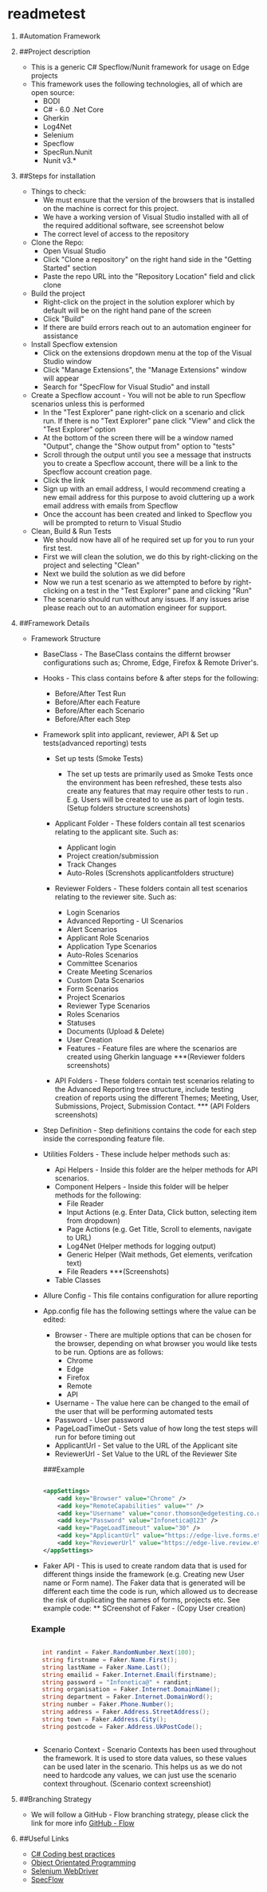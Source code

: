 # readmetest

1. #Automation Framework

2. ##Project description
	* This is a generic C# Specflow/Nunit framework for usage on Edge projects
	* This framework uses the following technologies, all of which are open source:
		* BODI 
		* C# - 6.0 .Net Core
		* Gherkin
		* Log4Net
		* Selenium 
		* Specflow
		* SpecRun.Nunit
		* Nunit v3.*

3. ##Steps for installation
	* Things to check:
		* We must ensure that the version of the browsers that is installed on the machine is correct for this project.
		* We have a working version of Visual Studio installed with all of the required additional software, see screenshot below
		* The correct level of access to the repository   
	* Clone the Repo:
		* Open Visual Studio 
		* Click "Clone a repository" on the right hand side in the "Getting Started" section
		* Paste the repo URL into the "Repository Location" field and click clone
	* Build the project
		* Right-click on the project in the solution explorer which by default will be on the right hand pane of the screen
		* Click "Build"
		* If there are build errors reach out to an automation engineer for assistance
	* Install Specflow extension
		* Click on the extensions dropdown menu at the top of the Visual Studio window
		* Click "Manage Extensions", the "Manage Extensions" window will appear
		* Search for "SpecFlow for Visual Studio" and install
	* Create a Specflow account - You will not be able to run Specflow scenarios unless this is performed
		* In the "Test Explorer" pane right-click on a scenario and click run.  If there is no "Text Explorer" pane 
		  click "View" and click the "Test Explorer" option
		* At the bottom of the screen there will be a window named "Output", change the "Show output from" option to "tests"
		* Scroll through the output until you see a message that instructs you to create a Specflow account, there will be a link to the 
		  Specflow account creation page.
		* Click the link
		* Sign up with an email address, I would recommend creating a new email address for this purpose to avoid cluttering up a work email address with emails from Specflow
		* Once the account has been created and linked to Specflow you will be prompted to return to Visual Studio
	* Clean, Build & Run Tests
		* We should now have all of he required set up for you to run your first test.
		* First we will clean the solution, we do this by right-clicking on the project and selecting "Clean"
		* Next we build the solution as we did before
		* Now we run a test scenario as we attempted to before by right-clicking on a test in the "Test Explorer" pane and clicking "Run"
		* The scenario should run without any issues.  If any issues arise please reach out to an automation engineer for support.	

4. ##Framework Details
	* Framework Structure
		* BaseClass - The BaseClass contains the differnt browser configurations such as; Chrome, Edge, Firefox & Remote Driver's.
		* Hooks - This class contains before & after steps for the following:
			* Before/After Test Run
			* Before/After each Feature
			* Before/After each Scenario
			* Before/After each Step
		* Framework split into applicant, reviewer, API & Set up tests(advanced reporting) tests
			* Set up tests (Smoke Tests)
				* The set up tests are primarily used as Smoke Tests once the environment has been refreshed, these tests also create any features that may require other tests to run . E.g. Users will be created to use as part of login tests.
				(Setup folders structure screenshots)
			* Applicant Folder - These folders contain all test scenarios relating to the applicant site. Such as:
				* Applicant login
				* Project creation/submission
				* Track Changes
				* Auto-Roles
				(Screnshots applicantfolders structure)
			* Reviewer Folders - These folders contain all test scenarios relating to the reviewer site. Such as:
				* Login Scenarios
				* Advanced Reporting - UI Scenarios
				* Alert Scenarios
				* Applicant Role Scenarios
				* Application Type Scenarios
				* Auto-Roles Scenarios
				* Committee Scenarios
				* Create Meeting Scenarios
				* Custom Data Scenarios
				* Form Scenarios
				* Project Scenarios
				* Reviewer Type Scenarios
				* Roles Scenarios
				* Statuses
				* Documents (Upload & Delete)
				* User Creation
				* Features - Feature files are where the scenarios are created using Gherkin language
				***(Reviewer folders screenshots)
				
			* API Folders - These folders contain test scenarios relating to the Advanced Reporting tree structure, include testing creation of reports using the different Themes; Meeting, User, Submissions, Project, Submission Contact.
				*** (API Folders screenshots)
				
		* Step Definition - Step definitions contains the code for each step inside the corresponding feature file.		
		* Utilities Folders - These include helper methods such as:
			* Api Helpers - Inside this folder are the helper methods for API scenarios.				
			* Component Helpers - Inside this folder will be helper methods for the following:
				* File Reader
				* Input Actions (e.g. Enter Data, Click button, selecting item from dropdown)
				* Page Actions (e.g. Get Title, Scroll to elements, navigate to URL)
				* Log4Net (Helper methods for logging output)
				* Generic Helper (Wait methods, Get elements, verifcation text)
				* File Readers
				***(Screenshots)
			* Table Classes
		* Allure Config - This file contains configuration for allure reporting 
		* App.config file has the following settings where the value can be edited:
			* Browser - There are multiple options that can be chosen for the browser, depending on what browser you would like tests to be run. Options are as follows:
				* Chrome
				* Edge
				* Firefox
				* Remote
				* API
			* Username - The value here can be changed to the email of the user that will be performing automated tests
			* Password - User password
			* PageLoadTimeOut - Sets value of how long the test steps will run for before timing out
			* ApplicantUrl - Set value to the URL of the Applicant site
			* ReviewerUrl - Set Value to the URL of the Reviewer Site
      
			###Example
			```xml
			
			<appSettings>
				<add key="Browser" value="Chrome" />
				<add key="RemoteCapabilities" value="" />
				<add key="Username" value="conor.thomson@edgetesting.co.uk" />
				<add key="Password" value="Infonetica@123" />
				<add key="PageLoadTimeout" value="30" />
				<add key="ApplicantUrl" value="https://edge-live.forms.ethicalreviewmanager.com" />
				<add key="ReviewerUrl" value="https://edge-live.review.ethicalreviewmanager.com" />
			</appSettings>
			
			```
		* Faker API - This is used to create random data that is used for different things inside the framework (e.g. Creating new User name or Form name). The Faker data that is generated will be different each time the code is run, which allowed us to decrease the risk of duplicating the names of forms, projects etc. See example code:
		 ** SCreenshot of Faker - (Copy User creation)
		 ### Example
		 ```csharp
		 
			int randint = Faker.RandomNumber.Next(100);
            string firstname = Faker.Name.First();
            string lastName = Faker.Name.Last();
            string emailid = Faker.Internet.Email(firstname);
            string password = "Infonetica@" + randint;
            string organisation = Faker.Internet.DomainName();
            string department = Faker.Internet.DomainWord();
            string number = Faker.Phone.Number();
            string address = Faker.Address.StreetAddress();
            string town = Faker.Address.City();
            string postcode = Faker.Address.UkPostCode();
			
		 ```
		* Scenario Context - Scenario Contexts has been used throughout the framework. It is used to store data values, so these values can be used later in the scenario. This helps us as we do not need to hardcode any values, we can just use the scenario context throughout.
		(Scenario context screenshiot)
5. ##Branching Strategy
	* We will follow a GitHub - Flow branching strategy, please click the link for more info 
	[GitHub - Flow](https://docs.github.com/en/get-started/quickstart/github-flow?msclkid=1ee9e23bb42d11ec8ec54444d15d7c64)

6. ##Useful Links
	* [C# Coding best practices](https://docs.microsoft.com/en-us/dotnet/csharp/fundamentals/coding-style/coding-conventions?msclkid=72b98579b43311ecb0ee2b34c0bd76c2)
	* [Object Orientated Programming](https://docs.microsoft.com/en-us/dotnet/csharp/fundamentals/object-oriented/)
	* [Selenium WebDriver](https://www.selenium.dev/documentation/webdriver/?msclkid=8e59ff9fb43311ec8897464babe0fbb5)
	* [SpecFlow](https://docs.specflow.org/projects/getting-started/en/latest/index.html)


